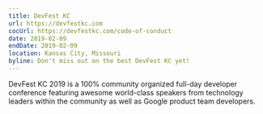 ```yaml
---
title: DevFest KC
url: https://devfestkc.com
cocUrl: https://devfestkc.com/code-of-conduct
date: 2019-02-09
endDate: 2019-02-09
location: Kansas City, Missouri
byline: Don't miss out on the best DevFest KC yet!
---
```


DevFest KC 2019 is a 100% community organized full-day developer conference featuring awesome world-class speakers from technology leaders within the community as well as Google product team developers.
